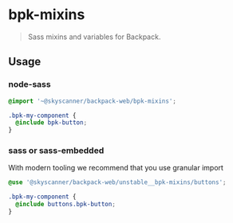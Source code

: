 # bpk-mixins

> Sass mixins and variables for Backpack.

## Usage

### node-sass
```scss
@import '~@skyscanner/backpack-web/bpk-mixins';

.bpk-my-component {
  @include bpk-button;
}
```

### sass or sass-embedded

With modern tooling we recommend that you use granular import
```scss
@use '@skyscanner/backpack-web/unstable__bpk-mixins/buttons';

.bpk-my-component {
  @include buttons.bpk-button;
}
```

